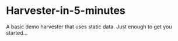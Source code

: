# Harvester-in-5-minutes
A basic demo harvester that uses static data. Just enough to get you started...